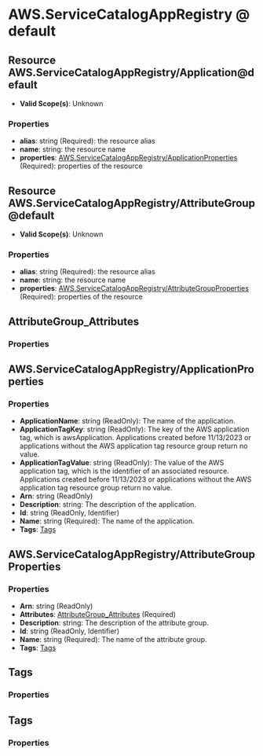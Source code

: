 # AWS.ServiceCatalogAppRegistry @ default

## Resource AWS.ServiceCatalogAppRegistry/Application@default
* **Valid Scope(s)**: Unknown
### Properties
* **alias**: string (Required): the resource alias
* **name**: string: the resource name
* **properties**: [AWS.ServiceCatalogAppRegistry/ApplicationProperties](#awsservicecatalogappregistryapplicationproperties) (Required): properties of the resource

## Resource AWS.ServiceCatalogAppRegistry/AttributeGroup@default
* **Valid Scope(s)**: Unknown
### Properties
* **alias**: string (Required): the resource alias
* **name**: string: the resource name
* **properties**: [AWS.ServiceCatalogAppRegistry/AttributeGroupProperties](#awsservicecatalogappregistryattributegroupproperties) (Required): properties of the resource

## AttributeGroup_Attributes
### Properties

## AWS.ServiceCatalogAppRegistry/ApplicationProperties
### Properties
* **ApplicationName**: string (ReadOnly): The name of the application. 
* **ApplicationTagKey**: string (ReadOnly): The key of the AWS application tag, which is awsApplication. Applications created before 11/13/2023 or applications without the AWS application tag resource group return no value.
* **ApplicationTagValue**: string (ReadOnly): The value of the AWS application tag, which is the identifier of an associated resource. Applications created before 11/13/2023 or applications without the AWS application tag resource group return no value. 
* **Arn**: string (ReadOnly)
* **Description**: string: The description of the application. 
* **Id**: string (ReadOnly, Identifier)
* **Name**: string (Required): The name of the application. 
* **Tags**: [Tags](#tags)

## AWS.ServiceCatalogAppRegistry/AttributeGroupProperties
### Properties
* **Arn**: string (ReadOnly)
* **Attributes**: [AttributeGroup_Attributes](#attributegroupattributes) (Required)
* **Description**: string: The description of the attribute group. 
* **Id**: string (ReadOnly, Identifier)
* **Name**: string (Required): The name of the attribute group. 
* **Tags**: [Tags](#tags)

## Tags
### Properties

## Tags
### Properties

